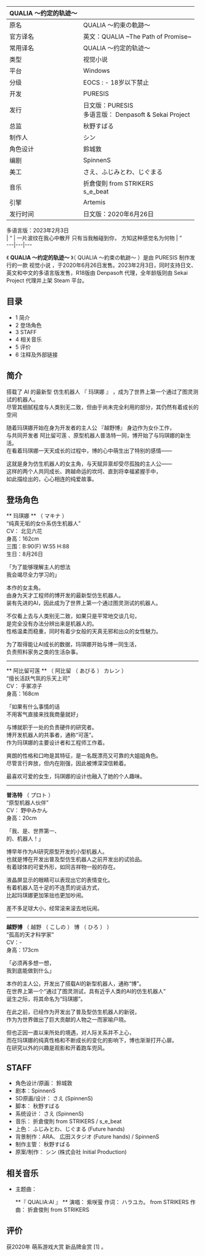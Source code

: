 |  QUALIA ～约定的轨迹～  ||
|---|---|
|原名  |  QUALIA ～約束の軌跡～   |
|官方译名  |  英文：QUALIA ~The Path of Promise~   |
|常用译名  |  QUALIA ～约定的轨迹～   |
|类型  |  视觉小说   |
|平台  |  Windows   |
|分级  |    EOCS  :    \- 18岁以下禁止|
|开发  |  PURESIS   |
|发行  |  日文版：PURESIS   <br>多语言版：  Denpasoft  & Sekai Project  |
|总监  |  秋野すばる   |
|制作人  |  シン   |
|角色设计  |  鈴城敦   |
|编剧  |  SpinnenS   |
|美工  |  さえ、ふじみとわ、じぐまる   |
|音乐  |  折倉俊則  from STRIKERS   <br>s_e_beat  |
|引擎  |  Artemis   |
|发行时间  |  日文版：2020年6月26日   |
多语言版：2023年2月3日  
|  “  |  一片波纹在我心中散开  只有当我触碰到你，  方知这种感觉名为何物  |  ”   
---|---|---  
  
《 **QUALIA ～约定的轨迹～** 》（  QUALIA ～約束の軌跡～  ）是由  PURESIS  制作发行的一款  视觉小说
，于2020年6月26日发售。2023年2月3日，同时支持日文、英文和中文的多语言版发售，R18版由  Denpasoft  代理，全年龄版则由
Sekai Project  代理并上架  Steam  平台。

##  目录

  * 1  简介 
  * 2  登场角色 
  * 3  STAFF 
  * 4  相关音乐 
  * 5  评价 
  * 6  注释及外部链接 

##  简介

搭载了  AI  的最新型  仿生机器人  『  玛琪娜  』  ，成为了世界上第一个通过了图灵测试的机器人。  
尽管其细腻程度与人类别无二致，但由于尚未完全利用的部分，其仍然有着成长的空间  
  
随着玛琪娜开始在身为开发者的主人公  『越野博』  身边作为女仆工作，  
与共同开发者  阿比留可莲  、原型机器人普洛特一同，博开始了与玛琪娜的新生活。  
在看着玛琪娜一天天成长的过程中，博的心中萌生出了特别的感情——  
  
这就是身为仿生机器人的女主角，与天赋异禀却受尽孤独的主人公——  
这样的两个人共同成长、跨越命运的坎坷、直到将幸福紧握手中，  
如此描绘出的，心心相连的纯爱故事。

##  登场角色

** 玛琪娜  ** （  マキナ  ）  
“纯真无垢的女仆系仿生机器人”  
CV：  北见六花  
身高：162cm  
三围：B:90(F) W:55 H:88  
生日：8月26日  

「为了能够理解主人的想法  
我会竭尽全力学习的」

本作的女主角。  
由身为天才工程师的博开发的最新型仿生机器人。  
装有先进的AI，因此成为了世界上第一个通过图灵测试的机器人。  
  
不仅看上去与人类别无二致，如果只是平常地交谈几句，  
是完全没有办法分辨出来是机器人的。  
性格温柔而稳重，同时有着少女般的天真无邪和出众的女性魅力。  
  
为了取得能让AI成长的数据，玛琪娜开始与博一同生活，  
负责照料家务之类的生活杂事。

* * *

** 阿比留可莲  ** （  阿比留  （  あびる  ）  カレン  ）  
“擅长活跃气氛的乐天上司”  
CV：  手冢凉子  
身高：168cm  

「如果有什么事情的话  
不用客气直接来找我商量就好」

与博就职于一处的负责硬件的研究者。  
博开发机器人的共事者，通称“可莲”。  
作为玛琪娜的主要设计者和工程师工作着。  
  
爽朗的性格和口吻是其特征，是一名既漂亮又可靠的大姐姐角色。  
尽管言行奔放，但内在刚强，因此被博深深信赖着。  
  
最喜欢可爱的女生，玛琪娜的设计也融入了她的个人趣味。

* * *

**普洛特** （  プロト  ）  
“原型机器人伙伴”  
CV：  野中みかん  
身高：20cm  

「我、是、世界第一、  
的、机器人！」

博早年作为AI研究原型开发的小型机器人。  
也就是博在开发出普及型仿生机器人之前开发出的试验品。  
有着球体的可爱外形，如同吉祥物一般的存在。  
  
液晶屏显示的眼睛可以表现出它的表情变化。  
有着机器人范十足的不连贯的说话方式，  
比起玛琪娜更加笨拙也更加吵闹。  
  
差不多足球大小，经常滚来滚去地玩闹。

* * *

**越野博** （  越野  （  こしの  ）  博  （  ひろ  ）  ）  
“孤高的天才科学家”  
CV：-  
身高：173cm  

「必须再多想一想，  
我到底能做到什么」

本作的主人公，开发出了搭载AI的新型机器人，通称“博”。  
在世界上第一个“通过了图灵测试，具有近乎人类的AI的仿生机器人”  
诞生之际，将其命名为“玛琪娜”。  
  
在此之前，已经作为开发出了普及型仿生机器人的新锐，  
作为为世界做出了巨大贡献的人物之一而家喻户晓。  
  
但也正因一直以来所处的境遇，对人际关系并不上心，  
而在玛琪娜的纯真性格和不断成长的变化的影响下，博也渐渐打开心扉。  
在研究以外的兴趣是观影和开着跑车兜风。

  

##  STAFF

  * 角色设计/原画：  鈴城敦 
  * 剧本：SpinnenS 
  * SD原画/设计：  さえ  (SpinnenS) 
  * 脚本：  秋野すばる 
  * 系统设计：  さえ  (SpinnenS) 
  * 音乐：  折倉俊則  from STRIKERS / s_e_beat 
  * 上色：  ふじみとわ、じぐまる  (Future hands) 
  * 背景制作：ARA、  広田スタジオ  (Future hands) / SpinnenS 
  * 制作主管：  秋野すばる 
  * 原案/制作：  シン  (株式会社 Initial Production) 

##  相关音乐

  * 主题曲： 

     **『 QUALIA:AI  』 **
     演唱：  紫咲萤 
     作词：  ハラユカ。  from STRIKERS 
     作曲：  折倉俊則  from STRIKERS 

##  评价

获2020年  萌系游戏大赏  新品牌金赏  [1]  。